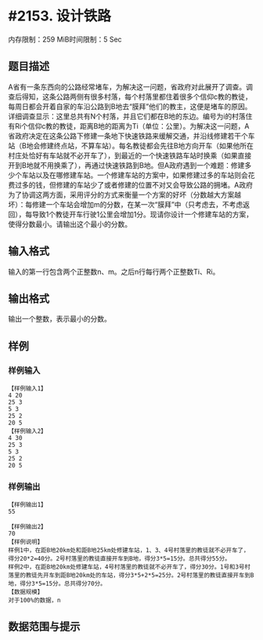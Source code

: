 # #2153. 设计铁路

内存限制：259 MiB时间限制：5 Sec

## 题目描述

A省有一条东西向的公路经常堵车，为解决这一问题，省政府对此展开了调查。调查后得知，这条公路两侧有很多村落，每个村落里都住着很多个信仰c教的教徒，每周日都会开着自家的车沿公路到B地去&ldquo;膜拜&rdquo;他们的教主，这便是堵车的原因。详细调查显示：这里总共有N个村落，并且它们都在B地的东边。编号为i的村落住有Ri个信仰c教的教徒，距离B地的距离为Ti（单位：公里）。为解决这一问题，A省政府决定在这条公路下修建一条地下快速铁路来缓解交通，并沿线修建若干个车站（B地会修建终点站，不算车站）。每名教徒都会先往B地方向开车（如果他所在村庄处恰好有车站就不必开车了），到最近的一个快速铁路车站时换乘（如果直接开到B地就不用换乘了），再通过快速铁路到B地。但A政府遇到一个难题：修建多少个车站以及在哪修建车站。一个修建车站的方案中，如果修建过多的车站则会花费过多的钱，但修建的车站少了或者修建的位置不对又会导致公路的拥堵。A政府为了协调这两方面，采用评分的方式来衡量一个方案的好坏（分数越大方案越坏）：每修建一个车站会增加m的分数，在某一次&ldquo;膜拜&rdquo;中（只考虑去，不考虑返回），每导致1个教徒开车行驶1公里会增加1分。现请你设计一个修建车站的方案，使得分数最小。请输出这个最小的分数。

## 输入格式

输入的第一行包含两个正整数n、m。之后n行每行两个正整数Ti、Ri。

## 输出格式

输出一个整数，表示最小的分数。

## 样例

### 样例输入

    
    【样例输入1】
    4 20
    25 3
    5 3
    25 2
    20 5
    【样例输入2】
    4 30
    25 3
    5 3
    25 2
    20 5
    
    
    

### 样例输出

    
    【样例输出1】
    55
    
    【样例输出2】
    70
    【样例说明】
    样例1中，在距B地20km处和距B地25km处修建车站，1、3、4号村落里的教徒就不必开车了，得分20*2=40分。2号村落里的教徒直接开车到B地，得分3*5=15分。总共得分55分。
    样例2中，在距B地20km处修建车站，4号村落里的教徒就不必开车了，得分30分。1号和3号村落里的教徒先开车到距B地20km处的车站，得分3*5+2*5=25分。2号村落里的教徒直接开车到B地，得分3*5=15分。总共得分70分。
    【数据规模】
    对于100%的数据，n
    

## 数据范围与提示
